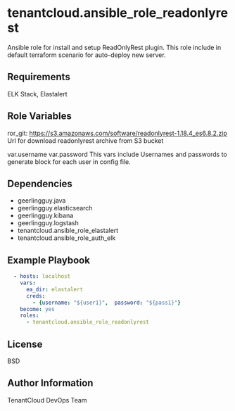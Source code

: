 tenantcloud.ansible_role_readonlyrest
=========

Ansible role for install and setup ReadOnlyRest plugin. This role include in default terraform scenario for auto-deploy new server.

Requirements
------------

ELK Stack, Elastalert

Role Variables
--------------

ror_git: https://s3.amazonaws.com/software/readonlyrest-1.18.4_es6.8.2.zip
Url for download readonlyrest archive from S3 bucket

var.username
var.password
This vars include Usernames and passwords to generate block for each user in config file.

Dependencies
------------

  - geerlingguy.java
  - geerlingguy.elasticsearch
  - geerlingguy.kibana
  - geerlingguy.logstash
  - tenantcloud.ansible_role_elastalert
  - tenantcloud.ansible_role_auth_elk

Example Playbook
----------------

```yaml
  - hosts: localhost
    vars:
      ea_dir: elastalert
      creds:
        - {username: "${user1}",  password: "${pass1}"}
    become: yes
    roles:
      - tenantcloud.ansible_role_readonlyrest
```

License
-------

BSD

Author Information
------------------

TenantCloud DevOps Team
